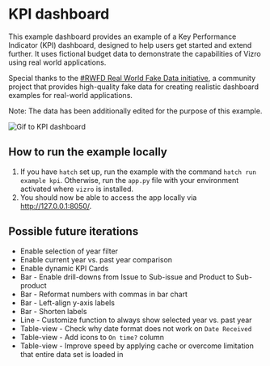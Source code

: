 # KPI dashboard

This example dashboard provides an example of a Key Performance Indicator (KPI) dashboard, designed to help users get started and extend further.
It uses fictional budget data to demonstrate the capabilities of Vizro using real world applications.

Special thanks to the [#RWFD Real World Fake Data initiative](https://opendatainitiative.io/), a community project that
provides high-quality fake data for creating realistic dashboard examples for real-world applications.

Note: The data has been additionally edited for the purpose of this example.

<img src="./assets/images/kpi_dashboard.gif" alt="Gif to KPI dashboard">

## How to run the example locally

1. If you have `hatch` set up, run the example with the command `hatch run example kpi`. Otherwise, run the `app.py` file with your environment activated where `vizro` is installed.
2. You should now be able to access the app locally via http://127.0.0.1:8050/.

## Possible future iterations

- Enable selection of year filter
- Enable current year vs. past year comparison
- Enable dynamic KPI Cards
- Bar - Enable drill-downs from Issue to Sub-issue and Product to Sub-product
- Bar - Reformat numbers with commas in bar chart
- Bar - Left-align y-axis labels
- Bar - Shorten labels
- Line - Customize function to always show selected year vs. past year
- Table-view - Check why date format does not work on `Date Received`
- Table-view - Add icons to `On time?` column
- Table-view - Improve speed by applying cache or overcome limitation that entire data set is loaded in
